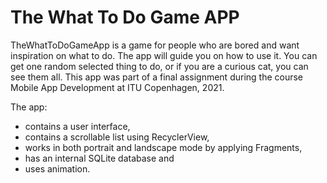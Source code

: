 
# The What To Do Game APP


TheWhatToDoGameApp is a game for people who are bored and want inspiration on what to do. The app will guide you on how to use it. You can get one random selected thing to do, or if you are a curious cat, you can see them all. This app was part of a final assignment during the course Mobile App Development at ITU Copenhagen, 2021.


The app:

- contains a user interface,
- contains a scrollable list using RecyclerView,
- works in both portrait and landscape mode by applying Fragments,
- has an internal SQLite database and
- uses animation.


